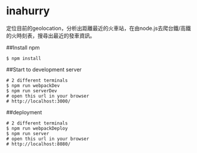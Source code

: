 # inahurry
定位目前的geolocation，分析出距離最近的火車站，在由node.js去爬台鐵/高鐵的火時刻表，搜尋出最近的發車資訊。

##Install npm
``` text
$ npm install
```

##Start to development server

``` text
# 2 different terminals  
$ npm run webpackDev
$ npm run serverDev
# open this url in your browser
# http://localhost:3000/
```
##deployment

``` text
# 2 different terminals  
$ npm run webpackDeploy
$ npm run server
# open this url in your browser
# http://localhost:8080/
```
